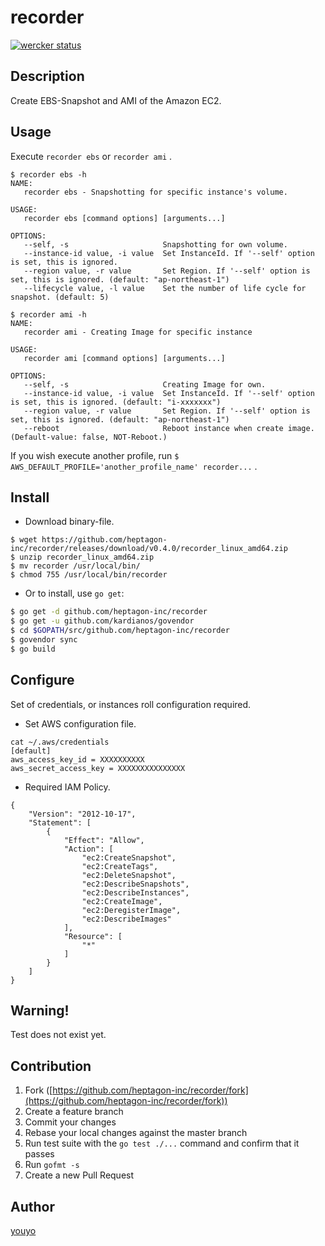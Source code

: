# recorder

[![wercker status](https://app.wercker.com/status/5b8b5d5b3765a30a21226888642e47cf/s/master "wercker status")](https://app.wercker.com/project/byKey/5b8b5d5b3765a30a21226888642e47cf)

## Description

Create EBS-Snapshot and AMI of the Amazon EC2.

## Usage

Execute `recorder ebs` or `recorder ami` .

```
$ recorder ebs -h
NAME:
   recorder ebs - Snapshotting for specific instance's volume.

USAGE:
   recorder ebs [command options] [arguments...]

OPTIONS:
   --self, -s                     Snapshotting for own volume.
   --instance-id value, -i value  Set InstanceId. If '--self' option is set, this is ignored.
   --region value, -r value       Set Region. If '--self' option is set, this is ignored. (default: "ap-northeast-1")
   --lifecycle value, -l value    Set the number of life cycle for snapshot. (default: 5)
```

```
$ recorder ami -h
NAME:
   recorder ami - Creating Image for specific instance

USAGE:
   recorder ami [command options] [arguments...]

OPTIONS:
   --self, -s                     Creating Image for own.
   --instance-id value, -i value  Set InstanceId. If '--self' option is set, this is ignored. (default: "i-xxxxxxx")
   --region value, -r value       Set Region. If '--self' option is set, this is ignored. (default: "ap-northeast-1")
   --reboot                       Reboot instance when create image. (Default-value: false, NOT-Reboot.)
```

If you wish execute another profile, run `$ AWS_DEFAULT_PROFILE='another_profile_name' recorder...` .

## Install

- Download binary-file.

```
$ wget https://github.com/heptagon-inc/recorder/releases/download/v0.4.0/recorder_linux_amd64.zip
$ unzip recorder_linux_amd64.zip
$ mv recorder /usr/local/bin/
$ chmod 755 /usr/local/bin/recorder
```

- Or to install, use `go get`:

```bash
$ go get -d github.com/heptagon-inc/recorder
$ go get -u github.com/kardianos/govendor
$ cd $GOPATH/src/github.com/heptagon-inc/recorder
$ govendor sync
$ go build
```

## Configure

Set of credentials, or instances roll configuration required.

- Set AWS configuration file.

```
cat ~/.aws/credentials
[default]
aws_access_key_id = XXXXXXXXXX
aws_secret_access_key = XXXXXXXXXXXXXXX
```
- Required IAM Policy.

```
{
    "Version": "2012-10-17",
    "Statement": [
        {
            "Effect": "Allow",
            "Action": [
                "ec2:CreateSnapshot",
                "ec2:CreateTags",
                "ec2:DeleteSnapshot",
                "ec2:DescribeSnapshots",
                "ec2:DescribeInstances",
                "ec2:CreateImage",
                "ec2:DeregisterImage",
                "ec2:DescribeImages"
            ],
            "Resource": [
                "*"
            ]
        }
    ]
}
```

## Warning!

Test does not exist yet.

## Contribution

1. Fork ([https://github.com/heptagon-inc/recorder/fork](https://github.com/heptagon-inc/recorder/fork))
1. Create a feature branch
1. Commit your changes
1. Rebase your local changes against the master branch
1. Run test suite with the `go test ./...` command and confirm that it passes
1. Run `gofmt -s`
1. Create a new Pull Request

## Author

[youyo](https://github.com/youyo)
